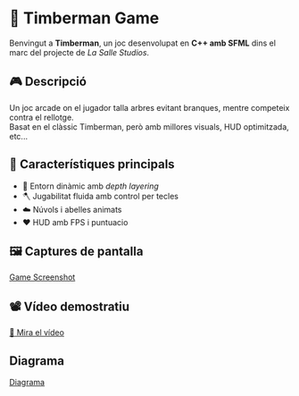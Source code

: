 # 🌲 Timberman Game

Benvingut a **Timberman**, un joc desenvolupat en **C++ amb SFML** dins el marc del projecte de *La Salle Studios*.

## 🎮 Descripció

Un joc arcade on el jugador talla arbres evitant branques, mentre competeix contra el rellotge.  
Basat en el clàssic Timberman, però amb millores visuals, HUD optimitzada, etc...


## 🧩 Característiques principals

- 🌳 Entorn dinàmic amb *depth layering*
- 🪓 Jugabilitat fluida amb control per tecles
- ☁️ Núvols i abelles animats
- ❤️ HUD amb FPS i puntuacio

## 🖼️ Captures de pantalla
[Game Screenshot](images/screenshot1.png)

## 📽️ Vídeo demostratiu
[🎥 Mira el vídeo](https://youtu.be/A9rAknwqdJk)

## Diagrama
[Diagrama](images/diagrama.png)
